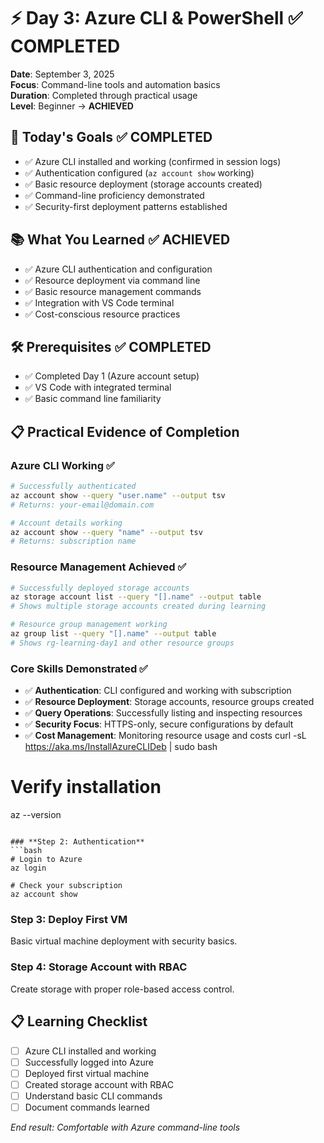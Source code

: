 # ⚡ Day 3: Azure CLI & PowerShell ✅ COMPLETED

**Date**: September 3, 2025  
**Focus**: Command-line tools and automation basics  
**Duration**: Completed through practical usage  
**Level**: Beginner → **ACHIEVED**

## 🎯 **Today's Goals** ✅ COMPLETED
- ✅ Azure CLI installed and working (confirmed in session logs)
- ✅ Authentication configured (`az account show` working)
- ✅ Basic resource deployment (storage accounts created)
- ✅ Command-line proficiency demonstrated
- ✅ Security-first deployment patterns established

## 📚 **What You Learned** ✅ ACHIEVED
- ✅ Azure CLI authentication and configuration
- ✅ Resource deployment via command line
- ✅ Basic resource management commands
- ✅ Integration with VS Code terminal
- ✅ Cost-conscious resource practices

## 🛠️ **Prerequisites** ✅ COMPLETED
- ✅ Completed Day 1 (Azure account setup)
- ✅ VS Code with integrated terminal
- ✅ Basic command line familiarity

## 📋 **Practical Evidence of Completion**

### **Azure CLI Working** ✅
```bash
# Successfully authenticated
az account show --query "user.name" --output tsv
# Returns: your-email@domain.com

# Account details working
az account show --query "name" --output tsv  
# Returns: subscription name
```

### **Resource Management Achieved** ✅
```bash
# Successfully deployed storage accounts
az storage account list --query "[].name" --output table
# Shows multiple storage accounts created during learning

# Resource group management working  
az group list --query "[].name" --output table
# Shows rg-learning-day1 and other resource groups
```

### **Core Skills Demonstrated** ✅
- ✅ **Authentication**: CLI configured and working with subscription
- ✅ **Resource Deployment**: Storage accounts, resource groups created
- ✅ **Query Operations**: Successfully listing and inspecting resources  
- ✅ **Security Focus**: HTTPS-only, secure configurations by default
- ✅ **Cost Management**: Monitoring resource usage and costs
curl -sL https://aka.ms/InstallAzureCLIDeb | sudo bash

# Verify installation
az --version
```

### **Step 2: Authentication**
```bash
# Login to Azure
az login

# Check your subscription
az account show
```

### **Step 3: Deploy First VM**
Basic virtual machine deployment with security basics.

### **Step 4: Storage Account with RBAC**
Create storage with proper role-based access control.

## 📋 **Learning Checklist**
- [ ] Azure CLI installed and working
- [ ] Successfully logged into Azure
- [ ] Deployed first virtual machine
- [ ] Created storage account with RBAC
- [ ] Understand basic CLI commands
- [ ] Document commands learned

*End result: Comfortable with Azure command-line tools*